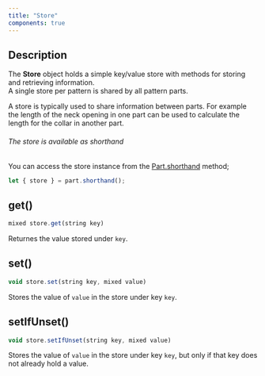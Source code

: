 ```yaml
---
title: "Store"
components: true
---
```


## Description

The **Store** object holds a simple key/value store with methods for storing and retrieving information.  
A single store per pattern is shared by all pattern parts.

A store is typically used to share information between parts. For example the length of the neck opening in one part can be used to calculate the length for the collar in another part.

<Tip>

###### The store is available as shorthand

You can access the store instance from the [Part.shorthand](./part#shorthand) method;

```js
let { store } = part.shorthand();
```

</Tip>

## get()

```js
mixed store.get(string key)
```

Returnes the value stored under `key`.

## set()

```js
void store.set(string key, mixed value)
```

Stores the value of `value` in the store under key `key`.

## setIfUnset()

```js
void store.setIfUnset(string key, mixed value)
```

Stores the value of `value` in the store under key `key`, but only if that key does not already hold a value.